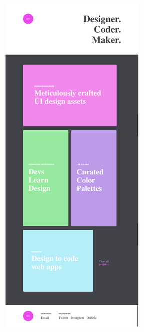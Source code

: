 ![Screenshot](https://raw.githubusercontent.com/kasiam28/portfolio-site/master/screenshot-portfolio-site.png)

